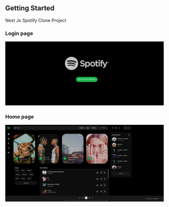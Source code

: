 ## Getting Started
Next Js Spotify Clone Project



### Login page
<img src="spotify-login.png" alt="spotify home page">


### Home page
<img src="spotify.png" alt="spotify home page">

